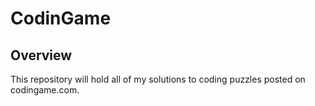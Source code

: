 # CodinGame

## Overview ##

This repository will hold all of my solutions to coding puzzles posted on codingame.com. 
